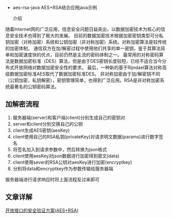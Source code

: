 * aes-rsa-java AES+RSA结合应用java示例

   介绍

随着Internet网的广泛应用，信息安全问题日益突出，以数据加密技术为核心的信息安全技术也得到了极大的发展。
目前的数据加密技术根据加密密钥类型可分私钥加密（对称加密）系统和公钥加密（非对称加密）系统。对称加密算法是较传统的加密体制，
通信双方在加/解密过程中使用他们共享的单一密钥，鉴于其算法简单和加密速度快的优点，目前仍然是主流的密码体制之一。
最常用的对称密码算法是数据加密标准（DES）算法，但是由于DES密钥长度较短，已经不适合当今分布式开放网络对数据加密安全性的要求。
最后，一种新的基于Rijndael算法对称高级数据加密标准AES取代了数据加密标准DES。
非对称加密由于加/解密钥不同（公钥加密，私钥解密），密钥管理简单，也得到广泛应用。RSA是非对称加密系统最著名的公钥密码算法。

## 加解密流程

1. 服务器端(server)和客户端(client)分别生成自己的密钥对
2. server和client分别交换自己的公钥
3. client生成AES密钥(aesKey)
4. client使用自己的RSA私钥(privateKey)对请求明文数据(params)进行数字签名
5. 将签名加入到请求参数中，然后转换为json格式
6. client使用aesKey对json数据进行加密得到密文(data)
7. client使用sever的RSA公钥对aesKey进行加密(encryptkey)
8. 分别将data和encryptkey作为参数传输给服务器端

服务器端进行请求响应时将上面流程反过来即可

## 文章详解

[开放接口的安全验证方案(AES+RSA)](https://blog.tianwensk.top/2015/08/21/%E5%BC%80%E6%94%BE%E6%8E%A5%E5%8F%A3%E7%9A%84%E5%AE%89%E5%85%A8%E9%AA%8C%E8%AF%81%E6%96%B9%E6%A1%88(AES+RSA)/)


 